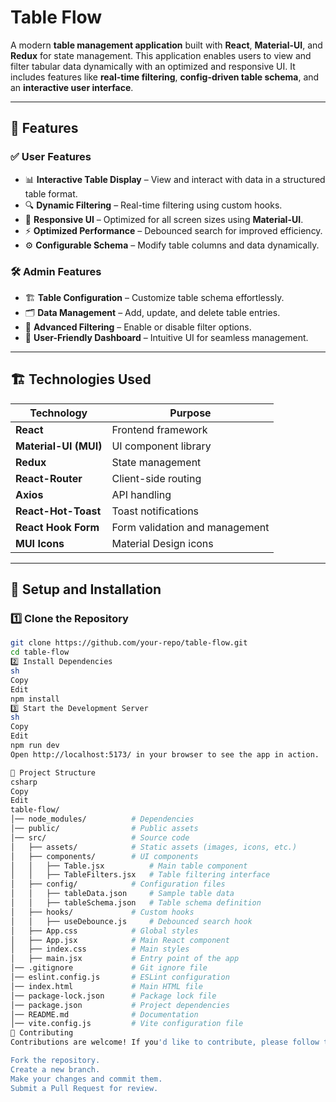 # **Table Flow**  

A modern **table management application** built with **React**, **Material-UI**, and **Redux** for state management. This application enables users to view and filter tabular data dynamically with an optimized and responsive UI. It includes features like **real-time filtering**, **config-driven table schema**, and an **interactive user interface**.

---

## 🚀 **Features**

### ✅ **User Features**
- 📊 **Interactive Table Display** – View and interact with data in a structured table format.
- 🔍 **Dynamic Filtering** – Real-time filtering using custom hooks.
- 📱 **Responsive UI** – Optimized for all screen sizes using **Material-UI**.
- ⚡ **Optimized Performance** – Debounced search for improved efficiency.
- ⚙️ **Configurable Schema** – Modify table columns and data dynamically.

### 🛠️ **Admin Features**
- 🏗 **Table Configuration** – Customize table schema effortlessly.
- 🗂 **Data Management** – Add, update, and delete table entries.
- 🔧 **Advanced Filtering** – Enable or disable filter options.
- 📌 **User-Friendly Dashboard** – Intuitive UI for seamless management.

---

## 🏗️ **Technologies Used**

| Technology      | Purpose |
|---------------|---------|
| **React** | Frontend framework |
| **Material-UI (MUI)** | UI component library |
| **Redux** | State management |
| **React-Router** | Client-side routing |
| **Axios** | API handling |
| **React-Hot-Toast** | Toast notifications |
| **React Hook Form** | Form validation and management |
| **MUI Icons** | Material Design icons |

---

## 🔧 **Setup and Installation**

### 1️⃣ Clone the Repository
```sh
git clone https://github.com/your-repo/table-flow.git
cd table-flow
2️⃣ Install Dependencies
sh
Copy
Edit
npm install
3️⃣ Start the Development Server
sh
Copy
Edit
npm run dev
Open http://localhost:5173/ in your browser to see the app in action.

📂 Project Structure
csharp
Copy
Edit
table-flow/
│── node_modules/          # Dependencies
│── public/                # Public assets
│── src/                   # Source code
│   ├── assets/            # Static assets (images, icons, etc.)
│   ├── components/        # UI components
│   │   ├── Table.jsx          # Main table component
│   │   ├── TableFilters.jsx   # Table filtering interface
│   ├── config/            # Configuration files
│   │   ├── tableData.json     # Sample table data
│   │   ├── tableSchema.json   # Table schema definition
│   ├── hooks/             # Custom hooks
│   │   ├── useDebounce.js     # Debounced search hook
│   ├── App.css            # Global styles
│   ├── App.jsx            # Main React component
│   ├── index.css          # Main styles
│   ├── main.jsx           # Entry point of the app
│── .gitignore             # Git ignore file
│── eslint.config.js       # ESLint configuration
│── index.html             # Main HTML file
│── package-lock.json      # Package lock file
│── package.json           # Project dependencies
│── README.md              # Documentation
│── vite.config.js         # Vite configuration file
📌 Contributing
Contributions are welcome! If you'd like to contribute, please follow these steps:

Fork the repository.
Create a new branch.
Make your changes and commit them.
Submit a Pull Request for review.
